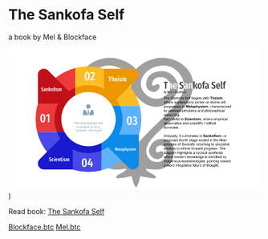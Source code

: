 # The Sankofa Self
a book by Mel &amp; Blockface

![Sankofism](https://github.com/unicornlaunching/the-supra-self/blob/main/The%20Sankofa%20Self.png))

Read book: [The Sankofa Self](https://github.com/unicornlaunching/the-supra-self/blob/main/The_Sankofa_Self_Mel_Blockface.pdf)

[Blockface.btc](http://www.x.com/attractfund1ng)
[Mel.btc](http://www.x.com/melbelle_btc)
